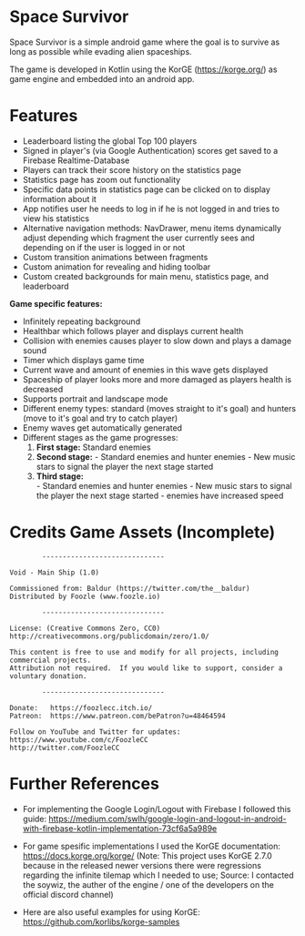 # Space Survivor


Space Survivor is a simple android game where the goal is to survive as long as possible while evading alien spaceships.

The game is developed in Kotlin using the KorGE (https://korge.org/) as game engine and embedded into an android app.
 


# Features

- Leaderboard listing the global Top 100 players
- Signed in player's (via Google Authentication) scores get saved to a Firebase Realtime-Database
- Players can track their score history on the statistics page
- Statistics page has zoom out functionality
- Specific data points in statistics page can be clicked on to display information about it
- App notifies user he needs to log in if he is not logged in and tries to view his statistics
- Alternative navigation methods: NavDrawer, menu items dynamically adjust depending which fragment the user currently sees and depending on if the user is logged in or not 
- Custom transition animations between fragments
- Custom animation for revealing and hiding toolbar
- Custom created backgrounds for main menu, statistics page, and leaderboard 

**Game specific features:**
- Infinitely repeating background
- Healthbar which follows player and displays current health
- Collision with enemies causes player to slow down and plays a damage sound
- Timer which displays game time 
- Current wave and amount of enemies in this wave gets displayed
- Spaceship of player looks more and more damaged as players health is decreased
- Supports portrait and landscape mode
- Different enemy types: standard (moves straight to it's goal) and hunters (move to it's goal and try to catch player)
- Enemy waves get automatically generated
- Different stages as the game progresses: 
	1. **First stage:** Standard enemies
	2. **Second stage:** 
			- Standard enemies and hunter enemies
			- New music stars to signal the player the next stage started
	3. **Third stage:**  
			- Standard enemies and hunter enemies
			- New music stars to signal the player the next stage started
			- enemies have increased speed 


# Credits Game Assets (Incomplete)


			------------------------------	
	
	Void - Main Ship (1.0)

	Commissioned from: Baldur (https://twitter.com/the__baldur)
	Distributed by Foozle (www.foozle.io)

			------------------------------

	License: (Creative Commons Zero, CC0)
	http://creativecommons.org/publicdomain/zero/1.0/

	This content is free to use and modify for all projects, including commercial projects.
	Attribution not required.  If you would like to support, consider a voluntary donation.

			------------------------------

	Donate:   https://foozlecc.itch.io/
	Patreon:  https://www.patreon.com/bePatron?u=48464594

	Follow on YouTube and Twitter for updates:
	https://www.youtube.com/c/FoozleCC
	http://twitter.com/FoozleCC
	
# Further References

- For implementing the Google Login/Logout with Firebase I followed this guide: https://medium.com/swlh/google-login-and-logout-in-android-with-firebase-kotlin-implementation-73cf6a5a989e

- For game spesific implementations I used the KorGE documentation: https://docs.korge.org/korge/ (Note: This project uses KorGE 2.7.0 because in the released newer versions there were regressions regarding the infinite tilemap which I needed to use; Source: I contacted the soywiz, the auther of the engine / one of the developers on the official discord channel)

- Here are also useful examples for using KorGE: https://github.com/korlibs/korge-samples


